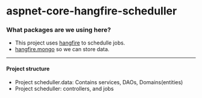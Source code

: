 # aspnet-core-hangfire-scheduller

### What packages are we using here?

* This project uses [hangfire](https://github.com/HangfireIO/Hangfire) to schedulle jobs.  
* [hangfire.mongo](https://github.com/sergeyzwezdin/Hangfire.Mongo) so we can store data.

----
#### Project structure

* Project scheduller.data: Contains services, DAOs, Domains(entities)
* Project scheduller: controllers, and jobs
